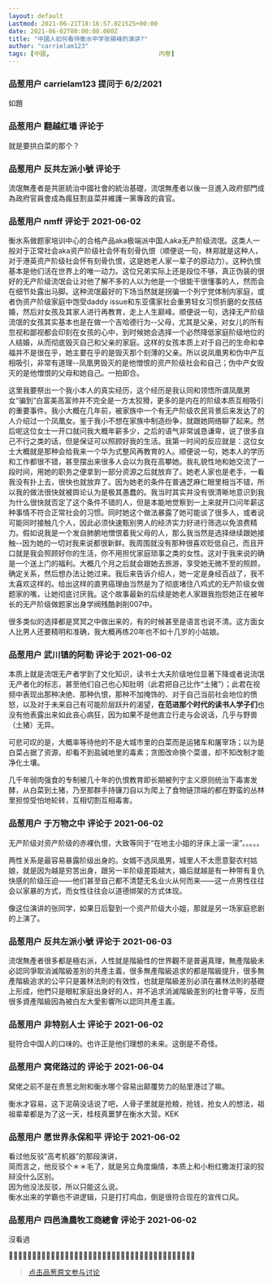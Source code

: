 ```yaml
---
layout: default
Lastmod: 2021-06-21T18:16:57.021525+00:00
date: 2021-06-02T00:00:00.000Z
title: "中國人如何看待衡水中学张锡峰的演讲?"
author: "carrielam123"
tags: [中國,								内卷]
---
```



### 品葱用户 **carrielam123** 提问于 6/2/2021
    
如題
    
                

### 品葱用户 **翻越红墙** 评论于 
        
就是要拱白菜的那个？
        
                

### 品葱用户 **反共左派小號** 评论于 
        
流氓無產者是共匪統治中國社會的統治基礎，流氓無產者以後一旦進入政府部門成為政府官員會成為瘋狂割韭菜并維護一黨專政的貪官。
        
                

### 品葱用户 **nmff** 评论于 2021-06-02
        
衡水系做题家培训中心的合格产品aka极端派中国人aka无产阶级流氓。这类人一般对于正常社会aka资产阶级社会怀有刻骨仇恨（顺便说一句，林郑就是这种人，对于港英资产阶级社会怀有刻骨仇恨，这是她老人家一辈子的原动力）。这种仇恨基本是他们活在世界上的唯一动力。这位兄弟实际上还是段位不够，真正伪装的很好的无产阶级流氓会让对他了解不多的人以为他是一个很能干很懂事的人，然而会在细节处露出马脚。这种流氓最好的下场当然就是拐骗一个列宁党体制内家庭，或者伪资产阶级家庭中饱受daddy issue和东亚儒家社会重男轻女习惯折磨的女孩结婚，然后对女孩及其家人进行再教育，走上人生巅峰。顺便说一句，选择无产阶级流氓的女孩其实基本也是在做一个吉哈德行为--父母，尤其是父亲，对女儿的所有忽视和鄙视都会印刻在女孩的心中，到时候她会选择一个必然降低家庭阶级地位的人结婚，从而彻底毁灭自己和父亲的家庭。这样的女孩本质上对于自己的生命和幸福并不是很在乎，她主要在乎的是毁灭那个刻薄的父亲。所以说凤凰男和伪中产互相吸引，非常有道理--凤凰男毁灭的是他憎恨的资产阶级社会和自己；伪中产女毁灭的是他憎恨的父母和她自己。一拍即合。  
  
这里我要祭出一个我小本人的真实经历，这个经历是我认同和领悟所谓凤凰男女“骗到”白富美高富帅并不完全是一方太狡猾，更多的是内在的阶级本质互相吸引的重要事件。我小大概在几年前，被家族中一个有无产阶级农民背景后来发达了的人介绍过一个凤凰女。鉴于我小不想在家族中制造纷争，就跟她网络聊了起来。然后呢这位女士一开口就问我大概年薪多少，之后的语气非常诚恳谦卑，说了很多自己不行之类的话，但是保证可以照顾好我的生活。我第一时间的反应就是：这位女士大概就是那种会给我来一个华为式整风再教育的人。顺便说一句，她本人的学历和工作都很不错，甚至摆出来很多人会以为我在高攀她。我礼貌性地和她交流了一段时间，用她的职务之便拿到一部分资源之后就放弃了。她老人家也是老手，一看我没有扑上去，很快也就放弃了。因为她老的条件在普通芝麻仁眼里相当不错，所以我的做法很快就被舆论认为是极其愚蠢的。我当时其实并没有很清晰地意识到我为什么很快就否定了这个条件不错的人，但是本能地觉察到一上来就开口问年薪这种事情不符合正常社会的习惯。同时她这个做法暴露了她可能谈了很多人，或者说可能同时接触几个人，因此必须快速甄别男人的经济实力好进行筛选以免浪费精力。假如说我是一个发自肺腑地憎恨着我父母的人，那么我当然是选择继续跟她接触--因为她的一切对我来说都很新鲜。我周围就没有那种很喜欢贬低自己，而且开口就是我会照顾好你的生活，你不用担忧家庭琐事之类的女性。这对于我来说的确是一个送上门的福利。大概几个月之后就会跟她去旅游，享受她无微不至的照顾，确定关系，然后想办法让她过来。我后来告诉介绍人，她一定是身经百战了，我不太喜欢这样的。给出这样的直男癌理由当然是为了彻底堵住八鸡式的无产阶级女做题家的嘴，让她彻底讨厌我。这个故事最新的后续是她老人家跟我抱怨她正在被年长的无产阶级做题家出身学阀残酷剥削007中。  
  
很多类似的选择都是冥冥之中做出来的，有的时候甚至是语言也说不清。这方面女人比男人还要精明和准确，我大概再练20年也不如十几岁的小姑娘。
        
                

### 品葱用户 **武川镇的阿勒** 评论于 2021-06-02
        
本质上就是流氓无产者学到了文化知识，读书士大夫阶级地位显著下降或者说流氓无产者化的标志，甚至他们自己也心知肚明（此君把自己比作“土猪”）；此君在视频中表现出那种决绝、那种仇恨，那种不加掩饰的、对于自己当前社会地位的愤怒，以及对于未来自己有可能阶层跃升的渴望，**在范进那个时代的读书人学子们**也没有他表露出来如此丧心病狂，因为如果不是他直立行走与会说话，几乎与野兽（土猪）无异。  
  
可悲可叹的是，大概率等待他的不是大城市里的白菜而是运猪车和屠宰场；以为是白菜占据了资源，却看不到盐碱地里的毒素；贪图改命换个菜谱，却不知改制才能净化土壤。  
  
几千年弱肉强食的专制被几十年的仇恨教育即长期被列宁主义原则统治下毒害发酵，从白菜到土猪，乃至那群手持镰刀自以为爬上了食物链顶端的都在野蛮的丛林里担惊受怕地轮转，互相切割互相毒害。
        
                

### 品葱用户 **于万物之中** 评论于 2021-06-02
        
无产阶级对资产阶级的赤裸仇恨，大致等同于“在地主小姐的牙床上滚一滚”。。。。。  
  
两性关系是最容易暴露阶级出身的。女婿不选凤凰男，城里人不太愿意娶农村姑娘，就是因为越是穷苦出身，跟另一半阶级差距越大，婚后就越是有一种带有复仇快感的阶级压迫——他们甚至自己都不清楚无名业火从何而来——这一点男性往往会以家暴的方式，而女性往往会以道德绑架的方式体现。  
  
像这位演讲的张同学，如果日后娶到一个资产阶级大小姐，那就是另一场家庭悲剧的上演了。
        
                

### 品葱用户 **反共左派小號** 评论于 2021-06-03
        
流氓無產者很多都是極右派，人性就是階級性的世界觀不是普遍真理，無產階級未必認同爭取消滅階級差別的共產主義，很多無產階級追求的都是階級提升，很多無產階級追求的公平只是叢林法則的有效性，也就是階級差別必須在叢林法則的基礎上形成，他們只是眼紅家庭出身好的人，并不追求消滅階級差別的社會平等，反而很多資產階級因為被白左大愛影響所以認同共產主義。
        
                

### 品葱用户 **非特别人士** 评论于 2021-06-02
        
挺符合中国人的口味的。也许正是他们理想的未来。这倒是不奇怪。
        
                

### 品葱用户 **窝佬路过的** 评论于 2021-06-04
        
窝佬之前不是在贵葱北附和衡水哪个容易出颠覆势力的贴里港过了嘛。  
  
衡水才容易，这下泥萌没话说了吧，人骨子里就是抢粮，抢钱，抢女人的想法，祖祖辈辈都是为了这一天，桂枝真噩梦在衡水大营。KEK
        
                

### 品葱用户 **愿世界永保和平** 评论于 2021-06-02
        
看过他反驳“高考机器”的那段演讲，  
简而言之，他反驳个＊＊毛了，就是另立角度煽情，本质上和小粉红撒泼打滚的狡辩没什么区别。  
因为他没法反驳，所以只能这么说。  
衡水出来的学霸也不讲逻辑，只是打打鸡血，倒是很符合现在的宣传口风。
        
                

### 品葱用户 **四邑漁農牧工商總會** 评论于 2021-06-02
        
沒看過  
  
  
👀🤧💡👍🏻👀🤧💡👍🏻👀🤧💡👍🏻👀🤧💡👍🏻👀🤧💡👍🏻👀🤧💡👍🏻👀🤧💡👍🏻👀🤧💡👍🏻
        
                





> [点击品葱原文参与讨论](https://pincong.rocks/question/39192)


